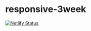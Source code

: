 # responsive-3week
[![Netlify Status](https://api.netlify.com/api/v1/badges/1647de75-1469-4ec5-b637-95032c10d8dc/deploy-status)](https://app.netlify.com/sites/spectacular-pegasus-be36ad/deploys)
